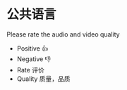 # 公共语言

Please rate the audio and video quality

* Positive 👍
* Negative 👎
* Rate 评价
* Quality 质量，品质